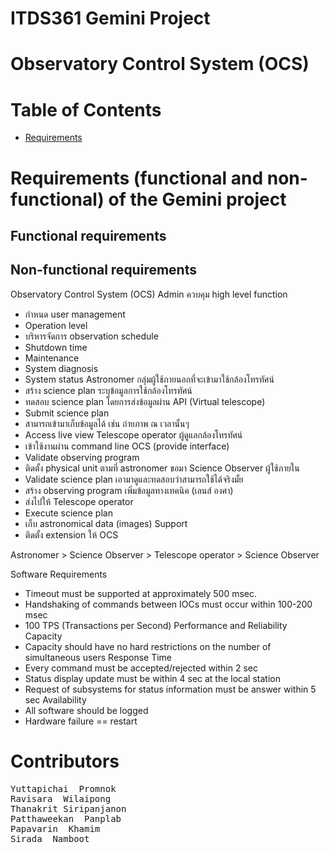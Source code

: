 # ITDS361 Gemini Project

# Observatory Control System (OCS)
# Table of Contents
- [Requirements](#requirements-functional-and-non-functional-of-the-gemini-project)
# Requirements (functional and non-functional) of the Gemini project
## Functional requirements

## Non-functional requirements


Observatory Control System (OCS)
Admin 
ควบคุม high level function
-	กำหนด user management
-	Operation level
-	บริหารจัดการ observation schedule 
-	Shutdown time
-	Maintenance 
-	System diagnosis 
-	System status
Astronomer กลุ่มผู้ใช้ภายนอกที่จะเข้ามาใช้กล้องโทรทัศน์
-	สร้าง science plan ระบุข้อมูลการใช้กล้องโทรทัศน์ 
-	ทดสอบ science plan โดยการส่งข้อมูลผ่าน API (Virtual telescope)
-	Submit science plan
-	สามารถเข้ามาเก็บข้อมูลได้ เช่น ถ่ายภาพ ณ เวลานั้นๆ
-	Access live view
Telescope operator ผู้ดูแลกล้องโทรทัศน์
-	เข้าใช้งานผ่าน command line OCS (provide interface)
-	Validate observing program
-	ติดตั้ง physical unit ตามที่ astronomer ขอมา
Science Observer ผู้ใช้ภายใน
-	Validate science plan เอามาดูและทดสอบว่าสามารถใช้ได้จริงมั้ย
-	สร้าง observing program เพิ่มข้อมูลทางเทคนิค (เลนส์ องศา)
-	ส่งไปให้ Telescope operator
-	Execute science plan
-	เก็บ astronomical data (images)
Support 
-	ติดตั้ง extension ให้ OCS

Astronomer > Science Observer > Telescope operator > Science Observer
 
Software Requirements
-	Timeout must be supported at approximately 500 msec.
-	Handshaking of commands between IOCs must occur within 100-200 msec
-	100 TPS (Transactions per Second)
Performance and Reliability 
	Capacity
-	Capacity should have no hard restrictions on the number of simultaneous users
Response Time
-	Every command must be accepted/rejected within 2 sec 
-	Status display update must be within 4 sec at the local station 
-	Request of subsystems for status information must be answer within 5 sec 
Availability
-	All software should be logged 
-	Hardware failure == restart

# Contributors
<pre>
Yuttapichai  Promnok
Ravisara  Wilaipong
Thanakrit Siripanjanon
Patthaweekan  Panplab
Papavarin  Khamim
Sirada  Namboot 
</pre>
